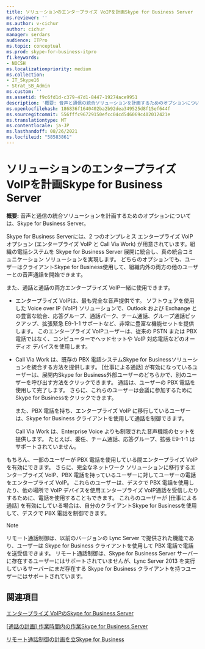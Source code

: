 ```yaml
---
title: ソリューションのエンタープライズ VoIPを計画Skype for Business Server
ms.reviewer: ''
ms.author: v-cichur
author: cichur
manager: serdars
audience: ITPro
ms.topic: conceptual
ms.prod: skype-for-business-itpro
f1.keywords:
- NOCSH
ms.localizationpriority: medium
ms.collection:
- IT_Skype16
- Strat_SB_Admin
ms.custom: ''
ms.assetid: f9c6fd1d-c379-47d1-8447-19274ace9951
description: '概要: 音声と通信の統合ソリューションを計画するためのオプションについて、Skype for Business Server。'
ms.openlocfilehash: 186836f1640402ba2b92dea349525d8f15ef644f
ms.sourcegitcommit: 556fffc96729150efcc04cd5d6069c402012421e
ms.translationtype: MT
ms.contentlocale: ja-JP
ms.lasthandoff: 08/26/2021
ms.locfileid: "58583861"
---
```

# <a name="plan-your-enterprise-voice-solution-in-skype-for-business-server"></a>ソリューションのエンタープライズ VoIPを計画Skype for Business Server
 
**概要:** 音声と通信の統合ソリューションを計画するためのオプションについては、Skype for Business Server。
  
Skype for Business Serverには、2 つのオンプレミス エンタープライズ VoIP オプション (エンタープライズ VoIP と Call Via Work) が用意されています。組織の電話システムを Skype for Business Server 展開に統合し、真の統合コミュニケーション ソリューションを実現します。 どちらのオプションでも、ユーザーはクライアントSkype for Business使用して、組織内外の両方の他のユーザーとの音声通話を開始できます。
  
また、通話と通話の両方エンタープライズ VoIP一緒に使用できます。
  
- エンタープライズ VoIPは、最も完全な音声提供です。 ソフトウェアを使用した Voice over IP (VoIP) ソリューションで、Outlook および Exchange との豊富な統合、応答グループ、通話パーク、チーム通話、グループ通話ピックアップ、拡張緊急 E9-1-1 サポートなど、非常に豊富な機能セットを提供します。 このエンタープライズ VoIPユーザーは、従来の PSTN または PBX 電話ではなく、コンピューターでヘッドセットや VoIP 対応電話などのオーディオ デバイスを使用します。
    
- Call Via Work は、既存の PBX 電話システムSkype for Businessソリューションを統合する方法を提供します。 [仕事による通話] が有効になっているユーザーは、展開内Skype for Business外部ユーザーのどちらかで、別のユーザーを呼び出す方法をクリックできます。 通話は、ユーザーの PBX 電話を使用して完了します。 さらに、これらのユーザーは会議に参加するためにSkype for Businessをクリックできます。
    
    また、PBX 電話を持ち、エンタープライズ VoIP に移行しているユーザーは、Skype for Business クライアントを使用して通話を制御できます。
    
     Call Via Work は、Enterprise Voice よりも制限された音声機能のセットを提供します。 たとえば、委任、チーム通話、応答グループ、拡張 E9-1-1 はサポートされていません。
    
もちろん、一部のユーザーが PBX 電話を使用している間エンタープライズ VoIPを有効にできます。 さらに、完全なネットワーク ソリューションに移行するエンタープライズ VoIP、PBX 電話を持っているユーザーに対してユーザーの電話をエンタープライズ VoIP。 これらのユーザーは、デスクで PBX 電話を使用したり、他の場所で VoIP デバイスを使用エンタープライズ VoIP通話を受信したりするために、電話を使用することもできます。 これらのユーザーが [仕事による通話] を有効にしている場合は、自分のクライアントSkype for Businessを使用して、デスクで PBX 電話を制御できます。
  
> [!NOTE]
> リモート通話制御は、以前のバージョンの Lync Server で提供された機能であり、ユーザーは Skype for Business クライアントを使用して PBX 電話で電話を送受信できます。 リモート通話制御は、Skype for Business Server サーバーに存在するユーザーにはサポートされていませんが、Lync Server 2013 を実行しているサーバーにまだ存在する Skype for Business クライアントを持つユーザーにはサポートされています。 
  
## <a name="see-also"></a>関連項目


[エンタープライズ VoIPのSkype for Business Server](enterprise-voice.md)
  
[[通話の計画] 作業時間内の作業Skype for Business Server](call-via-work.md)
  
[リモート通話制御の計画を立Skype for Business](remote-call-control.md)

